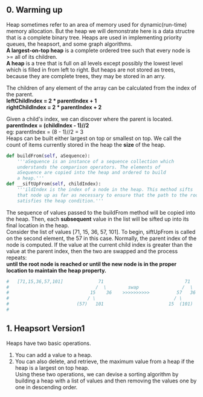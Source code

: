 
## 0. Warming up
Heap sometimes refer to an area of memory used for dynamic(run-time) memory allocation. But the heap we will demonstrate here is a data structre that is a complete binary tree. Heaps are used in implementing priority queues, the heapsort, and some graph algorithms.  
__A largest-on-top heap__ is a complete ordered tree such that every node is >= all of its children.  
__A heap__ is a tree that is full on all levels except possibly the lowest level which is filled in from left to right. But heaps are not stored as trees, because they are complete trees, they may be stored in an arry.  

The children of any element of the array can be calculated from the index of the parent.  
__leftChildIndex = 2 * parentIndex + 1  
rightChildIndex = 2 * parentIndex + 2__  

Given a child's index, we can discover where the parent is located.  
__parentIndex = (childIndex - 1)//2__  
eg: parentIndex = (8 - 1)//2 = 3  
Heaps can be built either largest on top or smallest on top. We call the count of items currently stored in the heap the __size__ of the heap.


```python
def buildFrom(self, aSequence):
    '''aSequence is an instance of a sequence collection which
    understands the comparison operators. The elements of
    aSequence are copied into the heap and ordered to build
    a heap.'''
def __siftUpFrom(self, childIndex):
    '''ildIndex is the index of a node in the heap. This method sifts
    that node up as far as necessary to ensure that the path to the root
    satisfies the heap condition.'''
```

The sequence of values passed to the buildFrom method will be copied into the heap. Then, each __subsequent__ value in the list will be sifted up into its final location in the heap.  
Consider the list of values [71, 15, 36, 57, 101]. To begin, siftUpFrom is called on the second element, the 57 in this case. Normally, the parent index of the node is computed. If the value at the current child index is greater than the value at the parent index, then the two are swapped and the process repeats:  
__until the root node is reached or until the new node is in the proper location to maintain the heap property.__  



```python
#   [71,15,36,57,101]             71                              71                   71                   101
#                                /  \        swap                /  \                 /  \                 /  \
#                              15    36    >>>>>>>>>>          57   36  >>>>>>>>>   101  36  >>>>>>>>    71   36
#                             / \                             / \                  /  \                /  \
#                         (57)   101                        15  (101)            15   57             15   57
#
```

## 1. Heapsort Version1
Heaps have two basic operations. 
1. You can add a value to a heap. 
2. You can also delete, and retrieve, the maximum value from a heap if the heap is a largest on top heap.  
Using these two operations, we can devise a sorting algorithm by building a heap with a list of values and then removing the values one by one in descending order.


```python

```


```python

```


```python

```


```python

```


```python

```


```python

```
